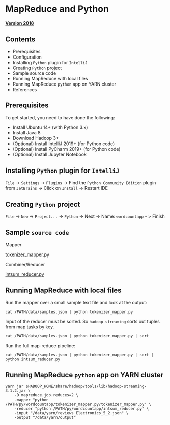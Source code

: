 # MapReduce and Python


#### [Version 2018](https://github.com/BigDataProcSystems/Hadoop/blob/2018/mapreduce_basics.ipynb)

## Contents

- Prerequisites
- Configuration
- Installing `Python` plugin for `IntelliJ`
- Creating `Python` project
- Sample source code
- Running MapReduce with local files
- Running MapReduce `python` app on YARN cluster
- References

## Prerequisites

To get started, you need to have done the following:

- Install Ubuntu 14+ (with Python 3.x)
- Install Java 8
- Download Hadoop 3+
- (Optional) Install IntelliJ 2019+ (for Python code)
- (Optional) Install PyCharm 2019+ (for Python code)
- (Optional) Install Jupyter Notebook

## Installing `Python` plugin for `IntelliJ`

`File` -> `Settings` -> `Plugins` -> Find the `Python Community Edition` plugin from `JetBrains` -> Click on `Install` -> Restart IDE

## Creating `Python` project

`File` -> `New` -> `Project...` -> `Python` -> Next ->  Name: `wordcountapp` - > Finish

## Sample `source code`

Mapper

[tokenizer_mapper.py](../projects/py/wordcountapp/tokenizer_mapper.py)

Combiner/Reducer

[intsum_reducer.py](../projects/py/wordcountapp/intsum_reducer.py)

## Running MapReduce with local files

Run the mapper over a small sample text file and look at the output:

`cat /PATH/data/samples.json | python tokenizer_mapper.py`

Input of the reducer must be sorted. So `hadoop-streaming` sorts out tuples from map tasks by key.

`cat /PATH/data/samples.json | python tokenizer_mapper.py | sort`

Run the full map-reduce pipeline:

`cat /PATH/data/samples.json | python tokenizer_mapper.py | sort | python intsum_reducer.py`

## Running MapReduce `python` app on YARN cluster

```
yarn jar $HADOOP_HOME/share/hadoop/tools/lib/hadoop-streaming-3.1.2.jar \
    -D mapreduce.job.reduces=2 \
    -mapper "python /PATH/py/wordcountapp/tokenizer_mapper.py/tokenizer_mapper.py" \
    -reducer "python /PATH/py/wordcountapp/intsum_reducer.py" \
    -input "/data/yarn/reviews_Electronics_5_2.json" \
    -output "/data/yarn/output"
```